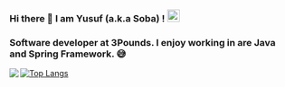 ### Hi there 👋 I am Yusuf (a.k.a Soba) ! [<img src='https://cdn.jsdelivr.net/npm/simple-icons@3.0.1/icons/linkedin.svg' alt='linkedin' height='22'>](https://www.linkedin.com/in/muhammed-yusuf-yucedag) 
### Software developer at 3Pounds. I enjoy working in are Java and Spring Framework. :sweat_smile:
<img align='left' src="https://github-readme-stats.vercel.app/api?username=yusufyucedag&hide_border=true&hide_rank=false&show_icons=true">  

[![Top Langs](https://github-readme-stats.vercel.app/api/top-langs/?username=yusufyucedag&theme=tokyonight)](https://github.com/anuraghazra/github-readme-stats)





